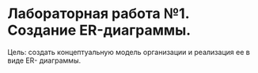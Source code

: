 # Лабораторная работа №1. Создание ER-диаграммы.

Цель: создать концептуальную модель организации и реализация ее в виде ER- диаграммы.
